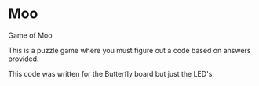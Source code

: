 # Moo
Game of Moo

This is a puzzle game where you must figure out a code based on answers provided.

This code was written for the Butterfly board but just the LED's.
